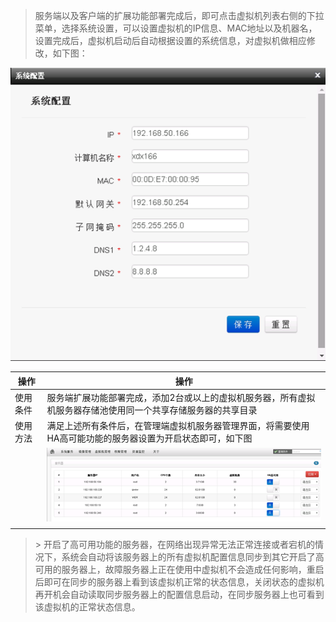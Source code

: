 > 服务端以及客户端的扩展功能部署完成后，即可点击虚拟机列表右侧的下拉菜单，选择系统设置，可以设置虚拟机的IP信息、MAC地址以及机器名，设置完成后，虚拟机启动后自动根据设置的系统信息，对虚拟机做相应修改，如下图：
> 
![](../images/screenshot_1526263512727.png)

|操作|操作|
|---|---|
|使用条件|服务端扩展功能部署完成，添加2台或以上的虚拟机服务器，所有虚拟机服务器存储池使用同一个共享存储服务器的共享目录|
|使用方法|满足上述所有条件后，在管理端虚拟机服务器管理界面，将需要使用HA高可能功能的服务器设置为开启状态即可，如下图|
||![](../images/screenshot_1526263882840.png)|
||| 

<blockquote class="success">
> 开启了高可用功能的服务器，在网络出现异常无法正常连接或者宕机的情况下，系统会自动将该服务器上的所有虚拟机配置信息同步到其它开启了高可用的服务器上，故障服务器上正在使用中虚拟机不会造成任何影响，重启后即可在同步的服务器上看到该虚拟机正常的状态信息，关闭状态的虚拟机再开机会自动读取同步服务器上的配置信息启动，在同步服务器上也可看到该虚拟机的正常状态信息。
</blockquote> 
